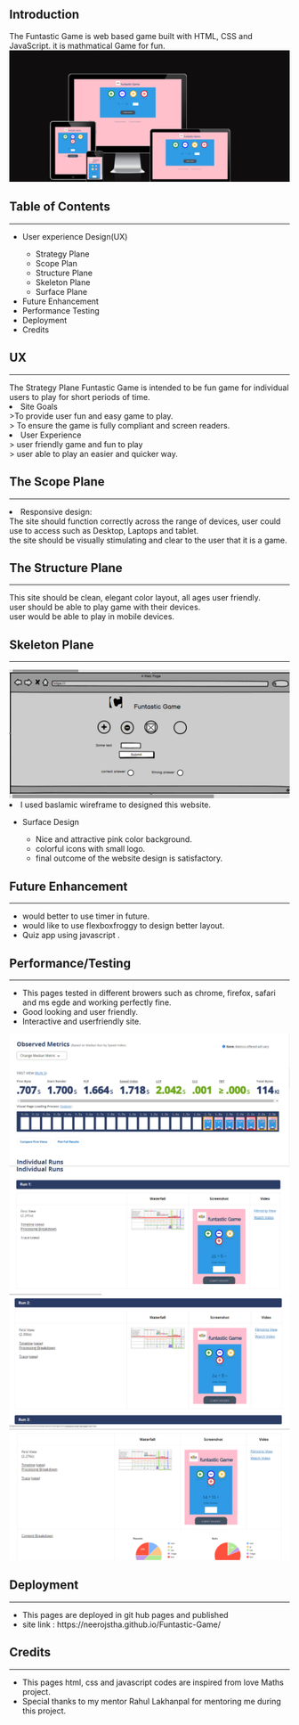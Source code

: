 <h2>Introduction</h2>
The Funtastic Game is web based game built with HTML, CSS and JavaScript. it is mathmatical  Game for fun.
<img src="assets/images/first.png">

<h2>Table of Contents</h2>
<hr>
<ul>
<li>User experience Design(UX)</li>
<ul>
<li>Strategy Plane</li>
<li>Scope Plan</li>
<li>Structure Plane</li>
<li>Skeleton Plane</li>
<li>Surface Plane</li>
</ul>
<li>Future Enhancement</li>
<li>Performance Testing</li>
<li>Deployment</li>
<li>Credits</li>
</ul>
<h2>UX</h2>
<hr>
The Strategy Plane
Funtastic Game is intended to be fun game for individual users to play for short periods of time.
<li>Site Goals</li>
>To provide user fun and easy game to play.
<br>
> To ensure the game is fully compliant and screen readers.
<li>User Experience </li>
> user friendly game and fun to play
<br>
> user able to play an easier and quicker way.

<h2>The Scope Plane</h2>
<hr>
<li>Responsive design:</li>
The site should function correctly across the range of devices, user could use to access such as Desktop, Laptops and tablet.
<br>
the site should be visually stimulating and clear to the user that it is a game.

<h2>The Structure Plane</h2>
<hr>
This site should be clean, elegant color layout, all ages user friendly.
<br>
user should be able to play game with their devices.
<br>
user would be able to play in mobile devices.

<h2>Skeleton Plane</h2>
<hr>
<img src="assets/images/eight).png">
<li>I used baslamic wireframe to designed this website.</li>


<ul>
<li>Surface Design</li>
<ul>
<li>Nice and attractive pink color background.</li>
<li>colorful icons with small logo.</li>
<li>final outcome of the website design is satisfactory.</li></ul></ul>


<h2>Future Enhancement</h2>
<hr>
<ul>
<li>would better to use timer in future.</li>
<li>would like to use flexboxfroggy to design better layout.</li>
<li>Quiz app using javascript .</li></ul>
<h2>Performance/Testing</h2>
<hr>
<ul>
<li>This pages tested in different browers such as chrome, firefox, safari and ms egde and working perfectly fine.</li>
<li>Good looking and user friendly.</li>
<li>Interactive and userfriendly site.</li>
</ul>
<img src="assets/images/third.png">
<img src="assets/images/fourth.png">
<img src="assets/images/fifth.png">
<img src="assets/images/sixth.png">

<h2>Deployment</h2>
<hr>
<ul>
<li>This pages are deployed in git hub pages and published </li>
<li> site link : https://neerojstha.github.io/Funtastic-Game/</li>
</ul>


<h2>Credits</h2>
<hr>
<ul>
<li>This pages html, css and javascript codes are inspired from love Maths project.</li>
<li>Special thanks to my mentor Rahul Lakhanpal for mentoring me during this project.</li></ul>


